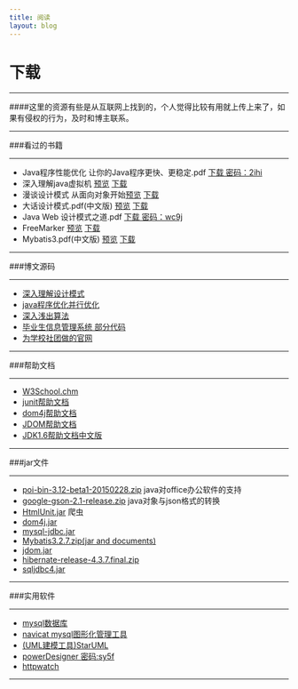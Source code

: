 ```yaml
---
title: 阅读
layout: blog
---
```

<link rel="stylesheet" href="/res/css/page.css">
<h1 class="category">下载</h1>

------------------

####这里的资源有些是从互联网上找到的，个人觉得比较有用就上传上来了，如果有侵权的行为，及时和博主联系。

------------------

###看过的书籍

-----------------------

* Java程序性能优化  让你的Java程序更快、更稳定.pdf [下载 密码：2ihi](http://pan.baidu.com/s/1kTrAN4b)
* 深入理解java虚拟机 [预览](/resource/深入理解Java虚拟机.pdf) [下载](/resource/深入理解Java虚拟机.zip)
* 漫谈设计模式 从面向对象开始[预览](/resource/漫谈设计模式.pdf) [下载](/resource/漫谈设计模式.zip)
* 大话设计模式.pdf(中文版) [预览](/resource/大话设计模式.pdf) [下载](/resource/大话设计模式.zip)
* Java Web 设计模式之道.pdf [下载 密码：wc9j](http://pan.baidu.com/s/1pJ3EaVp)
* FreeMarker [预览](/resource/FreeMarker.pdf) [下载](/resource/FreeMarker.zip)
* Mybatis3.pdf(中文版) [预览](/resource/Mybatis3.pdf) [下载](/resource/Mybatis中文.zip)

------------------------
 
###博文源码

--------------

* [深入理解设计模式](https://github.com/shxz130/Design-patterns)
* [java程序优化并行优化](https://github.com/shxz130/concurrent_optimization)
* [深入浅出算法](https://github.com/shxz130/Algorithm)
* [毕业生信息管理系统 部分代码](https://github.com/shxz130/Web)
* [为学校社团做的官网](https://github.com/shxz130/lvchuang)

---------------

###帮助文档

-------------------

* [W3School.chm](/resource/W3School.chm)
* [junit帮助文档](/resource/Junit3.8.1.chm) 
* [dom4j帮助文档](/resource/dom4j.chm)
* [JDOM帮助文档](/resource/jdom.chm)
* [JDK1.6帮助文档中文版](/resource/JDK1.6.CHM)

------------------------

###jar文件

------------------------


* [poi-bin-3.12-beta1-20150228.zip](/resource/poi-bin-3.12-beta1-20150228.zip) java对office办公软件的支持
* [google-gson-2.1-release.zip](/resource/google-gson-2.1-release.zip)   java对象与json格式的转换
* [HtmlUnit.jar](/resource/HtmlUnit.zip)                                 爬虫
* [dom4j.jar](/resource/dom4j-1.6.1.jar)								 
* [mysql-jdbc.jar](/resource/mysql-jdbc.jar)
* [Mybatis3.2.7.zip(jar and documents)](/resource/Mybatis3.zip)
* [jdom.jar](/resource/jdom.jar)
* [hibernate-release-4.3.7.final.zip](/resource/hibernate-release-4.3.7.Final.zip)
* [sqljdbc4.jar](/resource/sqljdbc4.jar)

-------------------------

###实用软件

-------------------------

* [mysql数据库](http://pan.baidu.com/s/1eQeq8nw)
* [navicat mysql图形化管理工具](http://pan.baidu.com/s/1dDrPNzF)
* [(UML建模工具)StarUML](/resource/StarUML.zip)
* [powerDesigner 密码:sy5f](http://pan.baidu.com/s/1bnkz8wn)
* [httpwatch](/resource/httpwatch9.1.rar)

-----------------------
